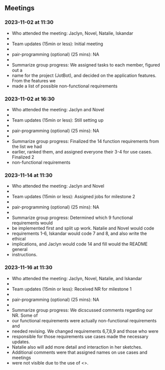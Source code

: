 ## Meetings

### 2023-11-02 at 11:30

- Who attended the meeting: Jaclyn, Novel, Natalie, Iskandar
- 
- Team updates (15min or less): Initial meeting
- 
- pair-programming (optional) (25 mins): NA
- 
- Summarize group progress: We assigned tasks to each member, figured out a 
- name for the project (JotBot), and decided on the application features. From the features we 
- made a list of possible non-functional requirements

### 2023-11-02 at 16:30

- Who attended the meeting: Jaclyn and Novel
- 
- Team updates (15min or less): Still setting up
- 
- pair-programming (optional) (25 mins): NA
- 
- Summarize group progress: Finalized the 14 function requirements from the list we had 
- earlier, ranked them, and assigned everyone their 3-4 for use cases. Finalized 2 
- non-functional requirements

### 2023-11-14 at 11:30

- Who attended the meeting: Jaclyn and Novel
- 
- Team updates (15min or less): Assigned jobs for milestone 2
- 
- pair-programming (optional) (25 mins): NA
- 
- Summarize group progress: Determined which 9 functional requirements would 
- be implemented first and split up work. Natalie and Novel would code 
- requirements 1-6, Iskandar would code 7 and 8, and also write the ethical 
- implications, and Jaclyn would code 14 and fill would the README general 
- instructions.

### 2023-11-16 at 11:30

- Who attended the meeting: Jaclyn, Novel, Natalie, and Iskandar
- 
- Team updates (15min or less): Received NR for milestone 1
- 
- pair-programming (optional) (25 mins): NA
- 
- Summarize group progress: We dicscussed comments regarding our NR. Some of 
- our functional requirements were actually non-functional requirements and 
- needed revising. We changed requirements 6,7,8,9 and those who were 
- responsible for those requirements use cases made the necessary updates. 
- Natalie also will add more detail and interaction in her sketches. 
- Additional comments were that assigned names on use cases and meetings 
- were not visible due to the use of <>.
